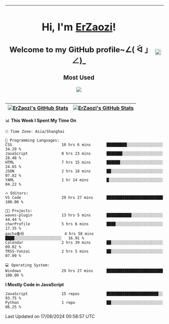 |<h1>Hi, I'm <a href="https://github.com/erzaozi">ErZaozi</a>! </h1><h2>Welcome to my GitHub profile~∠( ᐛ 」∠)_</h2><p><h3>Most Used</h3><img src="https://skillicons.dev/icons?i=github,vscode,visualstudio,ubuntu,postman,pycharm,webstorm,git,docker"></p>|<img decoding="async" align=center src="https://cdn.jsdelivr.net/gh/erzaozi/erzaozi/image.gif" width="100%">|
| ----- | ----- |

| <a href="https://github.com/erzaozi"><img align="center" src="https://github-readme-stats.vercel.app/api/top-langs/?username=erzaozi&title_color=44cef6&text_color=4b5cc4&icon_color=2bbc8a&bg_color=white&langs_count=4&hide_border=true" alt="ErZaozi's GitHub Stats" /></a> | <a href="https://github.com/erzaozi"><img align="center" src="https://github-readme-stats.vercel.app/api?username=erzaozi&show_icons=true&line_height=27&count_private=true&title_color=44cef6&text_color=4b5cc4&icon_color=2bbc8a&bg_color=white&hide_border=true" alt="ErZaozi's GitHub Stats" /></a> |
| ----- | ----- |
<!--START_SECTION:waka-->
📊 **This Week I Spent My Time On** 

```text
🕑︎ Time Zone: Asia/Shanghai

💬 Programming Languages: 
CSS                      10 hrs 6 mins       █████████░░░░░░░░░░░░░░░░   34.29 % 
JavaScript               8 hrs 23 mins       ███████░░░░░░░░░░░░░░░░░░   28.48 % 
HTML                     7 hrs 15 mins       ██████░░░░░░░░░░░░░░░░░░░   24.65 % 
JSON                     2 hrs 18 mins       ██░░░░░░░░░░░░░░░░░░░░░░░   07.82 % 
YAML                     1 hr 14 mins        █░░░░░░░░░░░░░░░░░░░░░░░░   04.22 % 

🔥 Editors: 
VS Code                  29 hrs 27 mins      █████████████████████████   100.00 % 

🐱‍💻 Projects: 
waves-plugin             13 hrs 5 mins       ███████████░░░░░░░░░░░░░░   44.44 % 
charProfile              5 hrs 6 mins        ████░░░░░░░░░░░░░░░░░░░░░   17.35 % 
gacha备份                  4 hrs 58 mins       ████░░░░░░░░░░░░░░░░░░░░░   16.91 % 
Calendar                 2 hrs 39 mins       ██░░░░░░░░░░░░░░░░░░░░░░░   09.02 % 
TRSS-Yunzai              2 hrs 5 mins        ██░░░░░░░░░░░░░░░░░░░░░░░   07.09 % 

💻 Operating System: 
Windows                  29 hrs 27 mins      █████████████████████████   100.00 % 
```

**I Mostly Code in JavaScript** 

```text
JavaScript               15 repos            ███████████████████████░░   93.75 % 
Python                   1 repo              ██░░░░░░░░░░░░░░░░░░░░░░░   06.25 % 
```




 Last Updated on 17/08/2024 00:58:57 UTC
<!--END_SECTION:waka-->
